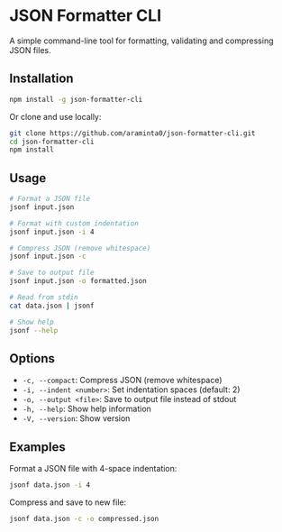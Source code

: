 # JSON Formatter CLI

A simple command-line tool for formatting, validating and compressing JSON files.

## Installation

```bash
npm install -g json-formatter-cli
```

Or clone and use locally:
```bash
git clone https://github.com/araminta0/json-formatter-cli.git
cd json-formatter-cli
npm install
```

## Usage

```bash
# Format a JSON file
jsonf input.json

# Format with custom indentation
jsonf input.json -i 4

# Compress JSON (remove whitespace)
jsonf input.json -c

# Save to output file
jsonf input.json -o formatted.json

# Read from stdin
cat data.json | jsonf

# Show help
jsonf --help
```

## Options

- `-c, --compact`: Compress JSON (remove whitespace)
- `-i, --indent <number>`: Set indentation spaces (default: 2)
- `-o, --output <file>`: Save to output file instead of stdout
- `-h, --help`: Show help information
- `-V, --version`: Show version

## Examples

Format a JSON file with 4-space indentation:
```bash
jsonf data.json -i 4
```

Compress and save to new file:
```bash
jsonf data.json -c -o compressed.json
```